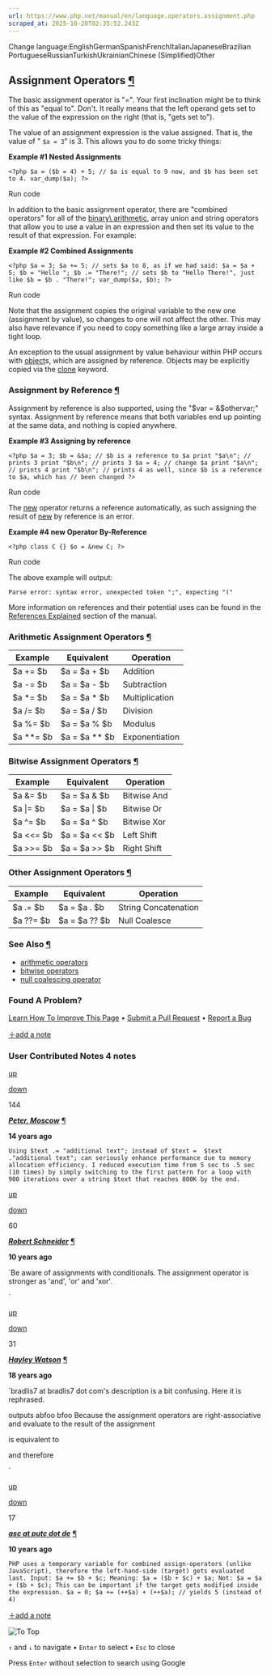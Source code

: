 ```yaml
---
url: https://www.php.net/manual/en/language.operators.assignment.php
scraped_at: 2025-10-20T02:35:52.243Z
---
```


Change language:EnglishGermanSpanishFrenchItalianJapaneseBrazilian PortugueseRussianTurkishUkrainianChinese (Simplified)Other

## Assignment Operators [¶](https://www.php.net/manual/en/language.operators.assignment.php\#language.operators.assignment)

The basic assignment operator is "=". Your first inclination might
be to think of this as "equal to". Don't. It really means that the
left operand gets set to the value of the expression on the
right (that is, "gets set to").


The value of an assignment expression is the value assigned. That
is, the value of " `$a = 3`" is 3. This allows you to do some tricky
things:


**Example #1 Nested Assignments**

`<?php
$a = ($b = 4) + 5; // $a is equal to 9 now, and $b has been set to 4.
var_dump($a);
?>`

Run code

In addition to the basic assignment operator, there are "combined
operators" for all of the [binary\\
arithmetic](https://www.php.net/manual/en/language.operators.php), array union and string operators that allow you to use a value in an
expression and then set its value to the result of that expression. For
example:


**Example #2 Combined Assignments**

`<?php
$a = 3;
$a += 5; // sets $a to 8, as if we had said: $a = $a + 5;
$b = "Hello ";
$b .= "There!"; // sets $b to "Hello There!", just like $b = $b . "There!";
var_dump($a, $b);
?>`

Run code

Note that the assignment copies the original variable to the new
one (assignment by value), so changes to one will not affect the
other. This may also have relevance if you need to copy something
like a large array inside a tight loop.


An exception to the usual assignment by value behaviour within PHP occurs
with [object](https://www.php.net/manual/en/language.types.object.php)s, which are assigned by reference.
Objects may be explicitly copied via the [clone](https://www.php.net/manual/en/language.oop5.cloning.php) keyword.


### Assignment by Reference [¶](https://www.php.net/manual/en/language.operators.assignment.php\#language.operators.assignment.reference)

Assignment by reference is also supported, using the
"$var = &$othervar;" syntax.
Assignment by reference means that both variables end up pointing at the
same data, and nothing is copied anywhere.


**Example #3 Assigning by reference**

`<?php
$a = 3;
$b = &$a; // $b is a reference to $a
print "$a\n"; // prints 3
print "$b\n"; // prints 3
$a = 4; // change $a
print "$a\n"; // prints 4
print "$b\n"; // prints 4 as well, since $b is a reference to $a, which has
              // been changed
?>`

Run code

The [new](https://www.php.net/manual/en/language.oop5.basic.php#language.oop5.basic.new)
operator returns a reference automatically, as such assigning the result of
[new](https://www.php.net/manual/en/language.oop5.basic.php#language.oop5.basic.new) by reference is an error.


**Example #4 new Operator By-Reference**

`<?php
class C {}
$o = &new C;
?>`

Run code

The above example will output:

```
Parse error: syntax error, unexpected token ";", expecting "("

```

More information on references and their potential uses can be found in
the [References Explained](https://www.php.net/manual/en/language.references.php)
section of the manual.


### Arithmetic Assignment Operators [¶](https://www.php.net/manual/en/language.operators.assignment.php\#language.operators.assignment.arithmetic)

| Example | Equivalent | Operation |
| --- | --- | --- |
| $a += $b | $a = $a + $b | Addition |
| $a -= $b | $a = $a - $b | Subtraction |
| $a \*= $b | $a = $a \* $b | Multiplication |
| $a /= $b | $a = $a / $b | Division |
| $a %= $b | $a = $a % $b | Modulus |
| $a \*\*= $b | $a = $a \*\* $b | Exponentiation |

### Bitwise Assignment Operators [¶](https://www.php.net/manual/en/language.operators.assignment.php\#language.operators.assignment.bitwise)

| Example | Equivalent | Operation |
| --- | --- | --- |
| $a &= $b | $a = $a & $b | Bitwise And |
| $a \|= $b | $a = $a \| $b | Bitwise Or |
| $a ^= $b | $a = $a ^ $b | Bitwise Xor |
| $a <<= $b | $a = $a << $b | Left Shift |
| $a >>= $b | $a = $a >> $b | Right Shift |

### Other Assignment Operators [¶](https://www.php.net/manual/en/language.operators.assignment.php\#language.operators.assignment.other)

| Example | Equivalent | Operation |
| --- | --- | --- |
| $a .= $b | $a = $a . $b | String Concatenation |
| $a ??= $b | $a = $a ?? $b | Null Coalesce |

### See Also [¶](https://www.php.net/manual/en/language.operators.assignment.php\#language.operators.assignment.see-also)

- [arithmetic operators](https://www.php.net/manual/en/language.operators.arithmetic.php)
- [bitwise operators](https://www.php.net/manual/en/language.operators.bitwise.php)
- [null coalescing operator](https://www.php.net/manual/en/language.operators.comparison.php#language.operators.comparison.coalesce)

### Found A Problem?

[Learn How To Improve This Page](https://github.com/php/doc-base/blob/master/README.md "This will take you to our contribution guidelines on GitHub")
•
[Submit a Pull Request](https://github.com/php/doc-en/blob/master/language/operators/assignment.xml)
•
[Report a Bug](https://github.com/php/doc-en/issues/new?body=From%20manual%20page:%20https:%2F%2Fphp.net%2Flanguage.operators.assignment%0A%0A---)

[＋add a note](https://www.php.net/manual/add-note.php?sect=language.operators.assignment&repo=en&redirect=https://www.php.net/manual/en/language.operators.assignment.php)

### User Contributed Notes 4 notes

[up](https://www.php.net/manual/vote-note.php?id=102385&page=language.operators.assignment&vote=up "Vote up!")

[down](https://www.php.net/manual/vote-note.php?id=102385&page=language.operators.assignment&vote=down "Vote down!")

144


[**_Peter, Moscow_**](https://www.php.net/manual/en/language.operators.assignment.php#102385) [¶](https://www.php.net/manual/en/language.operators.assignment.php#102385)

**14 years ago**

`Using $text .= "additional text"; instead of $text =  $text ."additional text"; can seriously enhance performance due to memory allocation efficiency.
I reduced execution time from 5 sec to .5 sec (10 times) by simply switching to the first pattern for a loop with 900 iterations over a string $text that reaches 800K by the end.`

[up](https://www.php.net/manual/vote-note.php?id=116873&page=language.operators.assignment&vote=up "Vote up!")

[down](https://www.php.net/manual/vote-note.php?id=116873&page=language.operators.assignment&vote=down "Vote down!")

60


[**_Robert Schneider_**](https://www.php.net/manual/en/language.operators.assignment.php#116873) [¶](https://www.php.net/manual/en/language.operators.assignment.php#116873)

**10 years ago**

`Be aware of assignments with conditionals. The assignment operator is stronger as 'and', 'or' and 'xor'.
<?php
$x = true and false;   //$x will be true
$y = (true and false); //$y will be false
?>`

[up](https://www.php.net/manual/vote-note.php?id=78345&page=language.operators.assignment&vote=up "Vote up!")

[down](https://www.php.net/manual/vote-note.php?id=78345&page=language.operators.assignment&vote=down "Vote down!")

31


[**_Hayley Watson_**](https://www.php.net/manual/en/language.operators.assignment.php#78345) [¶](https://www.php.net/manual/en/language.operators.assignment.php#78345)

**18 years ago**

`bradlis7 at bradlis7 dot com's description is a bit confusing. Here it is rephrased.
<?php
$a = 'a';
$b = 'b';
$a .= $b .= "foo";
echo $a,"\n",$b;?>
outputs
abfoo
bfoo
Because the assignment operators are right-associative and evaluate to the result of the assignment
<?php
$a .= $b .= "foo";
?>
is equivalent to
<?php
$a .= ($b .= "foo");
?>
and therefore
<?php
$b .= "foo";
$a .= $b;
?>`

[up](https://www.php.net/manual/vote-note.php?id=117641&page=language.operators.assignment&vote=up "Vote up!")

[down](https://www.php.net/manual/vote-note.php?id=117641&page=language.operators.assignment&vote=down "Vote down!")

17


[**_asc at putc dot de_**](https://www.php.net/manual/en/language.operators.assignment.php#117641) [¶](https://www.php.net/manual/en/language.operators.assignment.php#117641)

**10 years ago**

`PHP uses a temporary variable for combined assign-operators (unlike JavaScript), therefore the left-hand-side (target) gets evaluated last.
Input:
$a += $b + $c;
Meaning:
$a = ($b + $c) + $a;
Not:
$a = $a + ($b + $c);
This can be important if the target gets modified inside the expression.
$a = 0;
$a += (++$a) + (++$a); // yields 5 (instead of 4)`

[＋add a note](https://www.php.net/manual/add-note.php?sect=language.operators.assignment&repo=en&redirect=https://www.php.net/manual/en/language.operators.assignment.php)

![To Top](https://www.php.net/images/to-top@2x.png)

`↑` and `↓` to navigate •
`Enter` to select •
`Esc` to close


Press `Enter` without
selection to search using Google